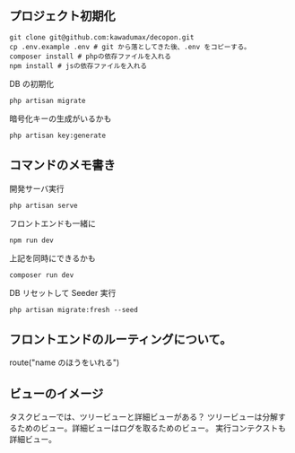 ## プロジェクト初期化

```
git clone git@github.com:kawadumax/decopon.git
cp .env.example .env # git から落としてきた後、.env をコピーする。
composer install # phpの依存ファイルを入れる
npm install # jsの依存ファイルを入れる
```

DB の初期化

```
php artisan migrate
```

暗号化キーの生成がいるかも

```
php artisan key:generate
```

## コマンドのメモ書き

開発サーバ実行

```
php artisan serve
```

フロントエンドも一緒に

```
npm run dev
```

上記を同時にできるかも

```
composer run dev
```

DB リセットして Seeder 実行

```
php artisan migrate:fresh --seed
```

## フロントエンドのルーティングについて。

route("name のほうをいれる")

## ビューのイメージ

タスクビューでは、ツリービューと詳細ビューがある？
ツリービューは分解するためのビュー。詳細ビューはログを取るためのビュー。
実行コンテクストも詳細ビュー。

